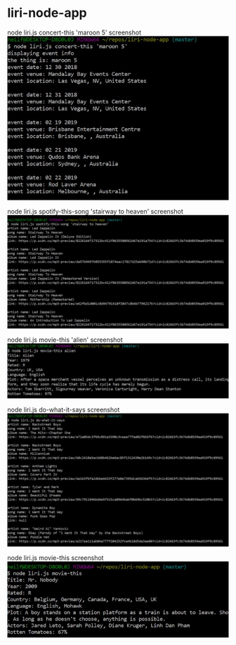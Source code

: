 # liri-node-app

node liri.js concert-this 'maroon 5' screenshot
![Screenshot](concert-this.JPG)

node liri.js spotify-this-song 'stairway to heaven' screenshot
![Screenshot](spotify-this-song.jpg)

node liri.js movie-this 'alien' screenshot
![Screenshot](movie-this.jpg)

node liri.js do-what-it-says screenshot
![Screenshot](do-what-it-says.jpg)

node liri.js movie-this screenshot
![Screenshot](mrnobody.jpg)
